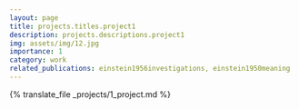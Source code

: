 ```yaml
---
layout: page
title: projects.titles.project1
description: projects.descriptions.project1
img: assets/img/12.jpg
importance: 1
category: work
related_publications: einstein1956investigations, einstein1950meaning
---
```


{% translate_file _projects/1_project.md %}
